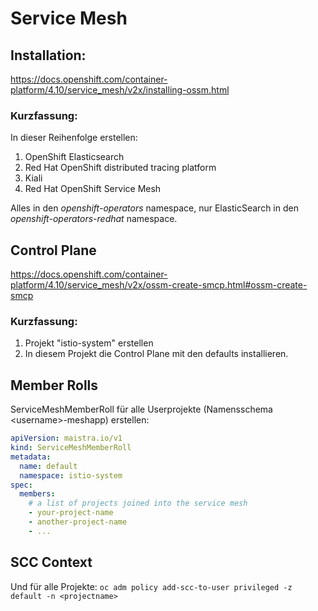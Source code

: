 # Service Mesh

## Installation:  

https://docs.openshift.com/container-platform/4.10/service_mesh/v2x/installing-ossm.html

### Kurzfassung:

In dieser Reihenfolge erstellen:  
1. OpenShift Elasticsearch
2. Red Hat OpenShift distributed tracing platform
3. Kiali
4. Red Hat OpenShift Service Mesh

Alles in den _openshift-operators_ namespace, nur ElasticSearch in den _openshift-operators-redhat_ namespace.

## Control Plane

https://docs.openshift.com/container-platform/4.10/service_mesh/v2x/ossm-create-smcp.html#ossm-create-smcp

### Kurzfassung:

1. Projekt "istio-system" erstellen
2. In diesem Projekt die Control Plane mit den defaults installieren.

## Member Rolls

ServiceMeshMemberRoll für alle Userprojekte (Namensschema \<username\>-meshapp) erstellen:

```yaml
apiVersion: maistra.io/v1
kind: ServiceMeshMemberRoll
metadata:
  name: default
  namespace: istio-system
spec:
  members:
    # a list of projects joined into the service mesh
    - your-project-name
    - another-project-name
    - ...
```

## SCC Context

Und für alle Projekte:
`oc adm policy add-scc-to-user privileged -z default -n <projectname>`